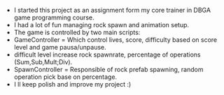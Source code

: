 - I started this project as an assignment form my core trainer in DBGA game programming course.
- I had a lot of fun managing rock spawn and animation setup.
- The game is controlled by two main scripts:
- GameController = Which control lives, score, difficulty based on score level and game pausa/unpause.
-   difficult level increase rock spawnrate, percentage of operations (Sum,Sub,Mult;Div).
- SpawnController = Responsible of rock prefab spawning, random operation pick base on percentage.
- I ll keep polish and improve my project :)
